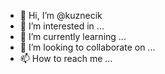 - 👋 Hi, I’m @kuznecik
- 👀 I’m interested in ...
- 🌱 I’m currently learning ...
- 💞️ I’m looking to collaborate on ...
- 📫 How to reach me ...

<!---
kuznecik/kuznecik is a ✨ special ✨ repository because its `README.md` (this file) appears on your GitHub profile.
You can click the Preview link to take a look at your changes.
--->
